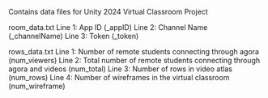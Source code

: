 Contains data files for Unity 2024 Virtual Classroom Project

room_data.txt
  Line 1: App ID (_appID)
  Line 2: Channel Name (_channelName)
  Line 3: Token (_token)

rows_data.txt
  Line 1:  Number of remote students connecting through agora (num_viewers)
  Line 2:  Total number of remote students connecting through agora and videos (num_total)
  Line 3:  Number of rows in video atlas (num_rows)
  Line 4:  Number of wireframes in the virtual classroom (num_wireframe)
